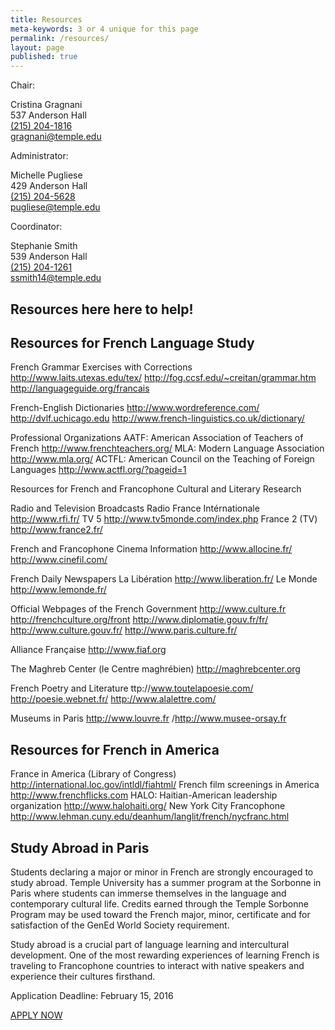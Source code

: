 ```yaml
---
title: Resources
meta-keywords: 3 or 4 unique for this page
permalink: /resources/
layout: page
published: true
---
```


Chair:

Cristina Gragnani<br>
537 Anderson Hall<br>
[(215) 204-1816](tel:2152041816)<br>
[gragnani@temple.edu](mailto:gragnani@temple.edu)<br>

Administrator:

Michelle Pugliese<br>
429 Anderson Hall<br>
[(215) 204-5628](tel:2152045628)<br>
[pugliese@temple.edu](mailto:pugliese@temple.edu)<br>

Coordinator:

Stephanie Smith<br>
539 Anderson Hall<br>
[(215) 204-1261](tel:2152041261)<br>
[ssmith14@temple.edu](mailto:ssmith14@temple.edu)<br>

## Resources here here to help!

## Resources for French Language Study

French Grammar Exercises with Corrections
http://www.laits.utexas.edu/tex/
http://fog.ccsf.edu/~creitan/grammar.htm
http://languageguide.org/francais

French-English Dictionaries
http://www.wordreference.com/
http://dvlf.uchicago.edu
http://www.french-linguistics.co.uk/dictionary/

Professional Organizations
AATF: American Association of Teachers of French http://www.frenchteachers.org/
MLA:  Modern Language Association http://www.mla.org/
ACTFL: American Council on the Teaching of Foreign Languages http://www.actfl.org/?pageid=1

Resources for French and Francophone Cultural and Literary Research

Radio and Television Broadcasts
Radio France Intérnationale http://www.rfi.fr/
TV 5 http://www.tv5monde.com/index.php
France 2 (TV) http://www.france2.fr/

French and Francophone Cinema Information
http://www.allocine.fr/
http://www.cinefil.com/

French Daily Newspapers
La Libération http://www.liberation.fr/
Le Monde http://www.lemonde.fr/

Official Webpages of the French Government
http://www.culture.fr
http://frenchculture.org/front
http://www.diplomatie.gouv.fr/fr/
http://www.culture.gouv.fr/
http://www.paris.culture.fr/

Alliance Française
http://www.fiaf.org

The Maghreb Center (le Centre maghrébien)
http://maghrebcenter.org

French Poetry and Literature
ttp://www.toutelapoesie.com/
http://poesie.webnet.fr/
http://www.alalettre.com/

Museums in Paris
http://www.louvre.fr
/http://www.musee-orsay.fr

## Resources for French in America

France in America (Library of Congress) http://international.loc.gov/intldl/fiahtml/
French film screenings in America http://www.frenchflicks.com
HALO: Haitian-American leadership organization http://www.halohaiti.org/
New York City Francophone http://www.lehman.cuny.edu/deanhum/langlit/french/nycfranc.html

## Study Abroad in Paris

Students declaring a major or minor in French are strongly encouraged to study abroad. Temple University has a summer program at the Sorbonne in Paris where students can immerse themselves in the language and contemporary cultural life. Credits earned through the Temple Sorbonne Program may be used toward the French major, minor, certificate and for satisfaction of the GenEd World Society requirement.

Study abroad is a crucial part of language learning and intercultural development. One of the most rewarding experiences of learning French is traveling to Francophone countries to interact with native speakers and experience their cultures firsthand.

Application Deadline: February 15, 2016

[APPLY NOW](http://temple.us11.list-manage.com/track/click?u=909f549002f3ee69f5f0ecbe9&id=ff5e6c633d&e=4df0fdc07c)
